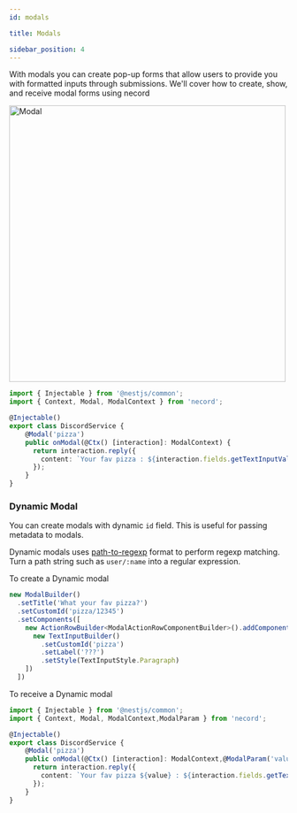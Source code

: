 ```yaml
---
id: modals

title: Modals

sidebar_position: 4
---
```


With modals you can create pop-up forms that allow users to provide you with formatted inputs through submissions. We'll cover how to create, show, and receive modal forms using necord

<img src="/img/content/modal.png" alt="Modal" width="500" />

```typescript title="discord.service.ts"
import { Injectable } from '@nestjs/common';
import { Context, Modal, ModalContext } from 'necord';

@Injectable()
export class DiscordService {
    @Modal('pizza')
    public onModal(@Ctx() [interaction]: ModalContext) {
      return interaction.reply({
        content: `Your fav pizza : ${interaction.fields.getTextInputValue('pizza')}`
      });
    }
}
```

### Dynamic Modal
You can create modals with dynamic `id` field. This is useful for passing metadata to modals.

Dynamic modals uses [path-to-regexp](https://www.npmjs.com/package/path-to-regexp) format to perform regexp matching. Turn a path string such as `user/:name` into a regular expression.

To create a Dynamic modal
```typescript
new ModalBuilder()
  .setTitle('What your fav pizza?')
  .setCustomId('pizza/12345')
  .setComponents([
    new ActionRowBuilder<ModalActionRowComponentBuilder>().addComponents([
      new TextInputBuilder()
        .setCustomId('pizza')
        .setLabel('???')
        .setStyle(TextInputStyle.Paragraph)
    ])
  ])
```

To receive a Dynamic modal
```typescript title="discord.service.ts"
import { Injectable } from '@nestjs/common';
import { Context, Modal, ModalContext,ModalParam } from 'necord';

@Injectable()
export class DiscordService {
    @Modal('pizza')
    public onModal(@Ctx() [interaction]: ModalContext,@ModalParam('value') value: string) {
      return interaction.reply({
        content: `Your fav pizza ${value} : ${interaction.fields.getTextInputValue('pizza')}`
      });
    }
}
```
